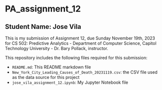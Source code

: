 # PA_assignment_12

## Student Name: Jose Vila

This is my submission of Assignment 12, due Sunday November 19th, 2023 for CS 502: Predictive Analytics - 
Department of Computer Science, Capitol Technology University - Dr. Bary Pollack, instructor.

This repository includes the following files required for this submission:
* `README.md`: This README markdown file
* `New_York_City_Leading_Causes_of_Death_20231119.csv`: the CSV file used as the data source for this project
* `jose_vila_assignment_12.ipynb`: My Jupyter Notebook file
